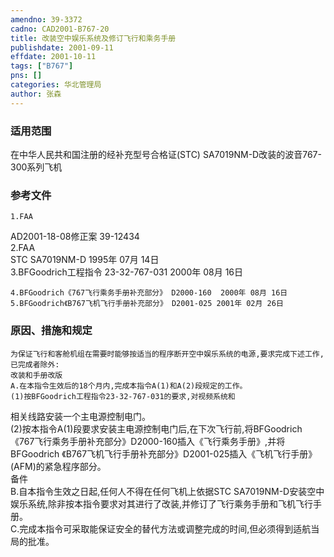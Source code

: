 ```yaml
---
amendno: 39-3372  
cadno: CAD2001-B767-20  
title: 改装空中娱乐系统及修订飞行和乘务手册  
publishdate: 2001-09-11  
effdate: 2001-10-11  
tags: ["B767"]  
pns: []  
categories: 华北管理局  
author: 张森  
---
```

  
### 适用范围  
在中华人民共和国注册的经补充型号合格证(STC) SA7019NM-D改装的波音767-300系列飞机  
  
<!--more-->  
### 参考文件  
    1.FAA  
AD2001-18-08修正案 39-12434  
    2.FAA  
STC SA7019NM-D  1995年 07月 14日  
    3.BFGoodrich工程指令 23-32-767-031  2000年 08月 16日  
  
    4.BFGoodrich《767飞行乘务手册补充部分》 D2000-160  2000年 08月 16日  
    5.BFGoodrich《B767飞机飞行手册补充部分》 D2001-025 2001年 02月 26日  
  
### 原因、措施和规定  
    为保证飞行和客舱机组在需要时能够按适当的程序断开空中娱乐系统的电源,要求完成下述工作,已完成者除外:  
    改装和手册改版  
    A.在本指令生效后的18个月内,完成本指令A(1)和A(2)段规定的工作。  
    (1)按BFGoodrich工程指令23-32-767-031的要求,对视频系统和  
  
相关线路安装一个主电源控制电门。  
    (2)按本指令A(1)段要求安装主电源控制电门后,在下次飞行前,将BFGoodrich 《767飞行乘务手册补充部分》D2000-160插入《飞行乘务手册》,并将BFGoodrich 《B767飞机飞行手册补充部分》D2001-025插入《飞机飞行手册》(AFM)的紧急程序部分。  
备件  
    B.自本指令生效之日起,任何人不得在任何飞机上依据STC SA7019NM-D安装空中娱乐系统,除非按本指令要求对其进行了改装,并修订了飞行乘务手册和飞机飞行手册。  
    C.完成本指令可采取能保证安全的替代方法或调整完成的时间,但必须得到适航当局的批准。  
  

